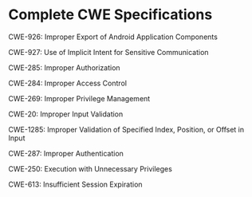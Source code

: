 

# Complete CWE Specifications

CWE-926: Improper Export of Android Application Components

CWE-927: Use of Implicit Intent for Sensitive Communication

CWE-285: Improper Authorization

CWE-284: Improper Access Control

CWE-269: Improper Privilege Management

CWE-20: Improper Input Validation

CWE-1285: Improper Validation of Specified Index, Position, or Offset in Input

CWE-287: Improper Authentication

CWE-250: Execution with Unnecessary Privileges

CWE-613: Insufficient Session Expiration
